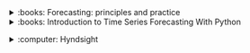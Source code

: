 <!-- !!!!!!!!!!!!!!!!!!!!! BOOKS !!!!!!!!!!!!!!!!!!!!!-->

<div>
<details>
<summary>:books: Forecasting: principles and practice</summary>
<div markdown='1'>

+ Author : [R. Hyndman](https://en.wikipedia.org/wiki/Rob_J._Hyndman), [G. Athanasopoulos](https://scholar.google.com/citations?user=Qvkaib8AAAAJ&hl=en) .
+ Review : Very good basic introduction about time series forecasting. Easy and quick to read with simple language. Focuses on practice with many examples in R. Little math involved.
+ Recommend as : 
    * Introductory self-studying book giving you a good overview of the most import time series notions.
    * "Documentation" if you plan on using the R package [forecast](https://cran.r-project.org/web/packages/forecast/forecast.pdf), as R. Hyndman is one of the main author of both. It gives you enough theory behind the package to use it sensibly and productively.
+ Notes : A lot of the Time Series resources are from R. Hyndman, so it's nice to use the same notation as him. 
+ [Link](https://www.otexts.org/fpp)
+ Price : Free HTML version, ~40$ hardcover.

</div>
</details>
</div> 

<div>
<details>
<summary>:books: Introduction to Time Series Forecasting With Python</summary>
<div markdown='1'>

+ Author : [J. Brownlee](https://machinelearningmastery.com/about/).
+ Review : Good basic introduction. Mostly focused on practical examples and Python code. No math involved. I personally find that there isn't enough theoretical explanations and math involved, but it was definitely not the goal of the book.
+ Recommend as : 
    * Self-study book if you want to start coding as soon as possible.
    * Self-study book if you only speak in python but not in math.
+ Notes : J. Brownlee is the author of the famous [machine learning mastery blog](machinelearningmastery.com), this book is basically copy pasted from his posts.
+ [Link](https://machinelearningmastery.com/introduction-to-time-series-forecasting-with-python/)
+ Price : Free HTML version, ~40$ hardcover.

</div>
</details>
</div> 


<p></p>
<!-- !!!!!!!!!!!!!!!!!!!!! BLOGS !!!!!!!!!!!!!!!!!!!!!-->

<div>
<details>
<summary>:computer: Hyndsight </summary>
<div markdown='1'>

+ Author : [R. Hyndman](https://en.wikipedia.org/wiki/Rob_J._Hyndman).
+ Review : Excellent blog posts which covers time series theory, tools, and food for thoughts. The only problem is that it can be hard to find what you're looking for in all these posts which are not very well organized.
+ Level : Beginner - Intermediate . 
+ [Link](https://robjhyndman.com/hyndsight/)

</div>
</details>
</div> 